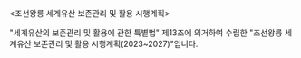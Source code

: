 <조선왕릉 세계유산 보존관리 및 활용 시행계획>

"세계유산의 보존관리 및 활용에 관한 특별법" 제13조에 의거하여 수립한 "조선왕릉 세계유산 보존관리 및 활용 시행계획(2023~2027)"입니다.